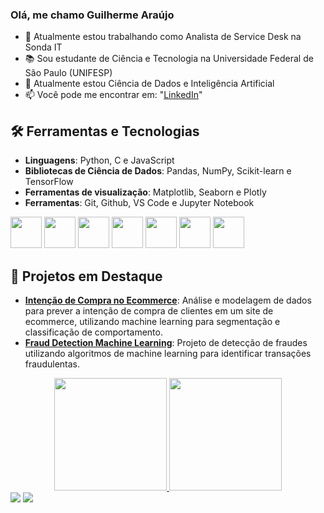 ### Olá, me chamo Guilherme Araújo

- 🔭 Atualmente estou trabalhando como Analista de Service Desk na Sonda IT
- 📚 Sou estudante de Ciência e Tecnologia na Universidade Federal de São Paulo (UNIFESP)
- 🌱 Atualmente estou Ciência de Dados e Inteligência Artificial
- 📫 Você pode me encontrar em: "[LinkedIn](https://www.linkedin.com/in/guilherme-a-m-souza/)"

## 🛠️ Ferramentas e Tecnologias
- **Linguagens**: Python, C e JavaScript
- **Bibliotecas de Ciência de Dados**: Pandas, NumPy, Scikit-learn e TensorFlow
- **Ferramentas de visualização**: Matplotlib, Seaborn e Plotly
- **Ferramentas**: Git, Github, VS Code e Jupyter Notebook

<img src="https://cdn.jsdelivr.net/gh/devicons/devicon@latest/icons/python/python-original-wordmark.svg" width="50" height="50"/>   <img src="https://cdn.jsdelivr.net/gh/devicons/devicon@latest/icons/numpy/numpy-original-wordmark.svg" width="50" height="50"/>   <img src="https://cdn.jsdelivr.net/gh/devicons/devicon@latest/icons/pandas/pandas-original-wordmark.svg"  width="50" height="50"/>   <img src="https://cdn.jsdelivr.net/gh/devicons/devicon@latest/icons/matplotlib/matplotlib-original-wordmark.svg" width="50" height="50"/>   <img src="https://cdn.jsdelivr.net/gh/devicons/devicon@latest/icons/scikitlearn/scikitlearn-original.svg"  width="50" height="50"/>   <img src="https://cdn.jsdelivr.net/gh/devicons/devicon@latest/icons/mysql/mysql-plain-wordmark.svg" width="50" height="50"/>   <img loading="lazy" src="https://cdn.jsdelivr.net/gh/devicons/devicon/icons/git/git-original.svg" width="50" height="50"/>
##

## 🚀 Projetos em Destaque
- [**Intenção de Compra no Ecommerce**](https://github.com/Gu1lh3rm3-Arauj0/Intencao-de-Compra-no-Ecommerce): Análise e modelagem de dados para prever a intenção de compra de clientes em um site de ecommerce, utilizando machine learning para segmentação e classificação de comportamento.
- [**Fraud Detection Machine Learning**](https://github.com/Gu1lh3rm3-Arauj0/fraud-detection-machine-learning): Projeto de detecção de fraudes utilizando algoritmos de machine learning para identificar transações fraudulentas.

<div align="center">
  <a href="https://github.com/Gu1lh3rm3-Arauj0">
  <img height="180em" src="https://github-readme-stats.vercel.app/api?username=Gu1lh3rm3-Arauj0&show_icons=true&theme=dark&include_all_commits=true&count_private=true"/>
  <img height="180em" src="https://github-readme-stats.vercel.app/api/top-langs/?username=Gu1lh3rm3-Arauj0&layout=compact&langs_count=7&theme=dark"/>
</div>

<div> 
  <a href = "mailto:guilherme.a.m.souza0613@gmail.com"><img src="https://img.shields.io/badge/-Gmail-%23333?style=for-the-badge&logo=gmail&logoColor=white" target="_blank"></a>
  <a href="https://www.linkedin.com/in/guilherme-a-m-souza/" target="_blank"><img src="https://img.shields.io/badge/-LinkedIn-%230077B5?style=for-the-badge&logo=linkedin&logoColor=white" target="_blank"></a>
</div>
